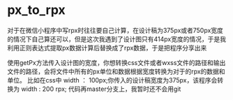 # px_to_rpx
对于在微信小程序中写rpx时往往要自己计算，在设计稿为375px或者750px宽度的情况下自己算还可以，但是这次我遇到了设计图只有414px宽度的情况，于是我利用正则表达式提取px数据计算后替换成了rpx数据，于是把程序分享出来

  使用getPx方法传入设计图的宽度，你想转换css文件或者wxss文件的路径和输出文件的路径，会将文件中所有的px单位和数据根据宽度转换为对于的rpx的数据和单位。
  比如在css中 width ： 100px;你传入的设计稿宽度为375px，该程序会转换为 width : 200 rpx;
代码再master分支上，我暂时还不会用git
